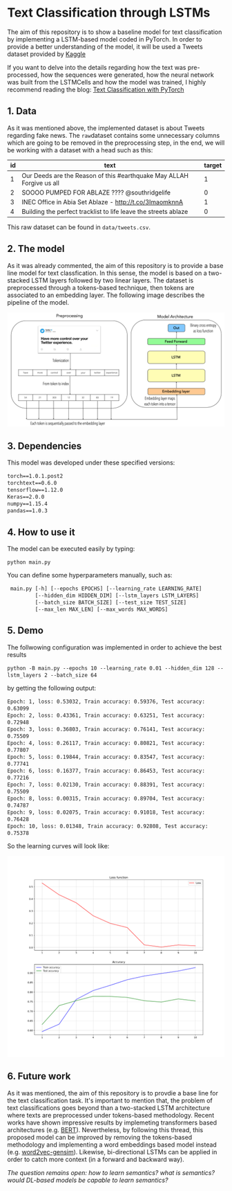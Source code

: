 # Text Classification through LSTMs

The aim of this repository is to show a baseline model for text classification by implementing a LSTM-based model coded in PyTorch. In order to provide a better understanding of the model, it will be used a Tweets dataset provided by <a href="https://www.kaggle.com/c/nlp-getting-started">Kaggle</a>

If you want to delve into the details regarding how the text was pre-processed, how the sequences were generated, how the neural network was built from the LSTMCells and how the model was trained, I highly recommend reading the blog:
<a href="https://towardsdatascience.com/text-classification-with-pytorch-7111dae111a6">Text Classification with PyTorch</a>

## 1. Data
As it was mentioned above, the implemented dataset is about Tweets regarding fake news. The ``raw``dataset contains some unnecessary columns which are going to be removed in the preprocessing step, in the end, we will be working with a dataset with a head such as this: 

|id| text | target |
| ------------- | ------------- | ------------- |
| 1  | Our Deeds are the Reason of this #earthquake May ALLAH Forgive us all  |1  |
| 2  | SOOOO PUMPED FOR ABLAZE ???? @southridgelife  | 0  |
| 3  | INEC Office in Abia Set Ablaze - http://t.co/3ImaomknnA  | 1 |
| 4  | Building the perfect tracklist to life leave the streets ablaze  | 0  |

This raw dataset can be found in ``data/tweets.csv``. 

## 2. The model
As it was already commented, the aim of this repository is to provide a base line model for text classfication. In this sense, the model is based on a two-stacked LSTM layers followed by two linear layers. The dataset is preprocessed through a tokens-based technique, then tokens are associated to an embedding layer. The following image describes the pipeline of the model.
<p align="center">
<img src='img/model_architecture.png'>
</p>

## 3. Dependencies
This model was developed under these specified versions:
```
torch==1.0.1.post2
torchtext==0.6.0
tensorflow==1.12.0
Keras==2.0.0
numpy==1.15.4
pandas==1.0.3
```
## 4. How to use it
The model can be executed easily by typing:
```
python main.py
```
You can define some hyperparameters manually, such as:
```
 main.py [-h] [--epochs EPOCHS] [--learning_rate LEARNING_RATE]
         [--hidden_dim HIDDEN_DIM] [--lstm_layers LSTM_LAYERS]
         [--batch_size BATCH_SIZE] [--test_size TEST_SIZE]
         [--max_len MAX_LEN] [--max_words MAX_WORDS]
```

## 5. Demo
The follwowing configuration was implemented in order to achieve the best results
```
python -B main.py --epochs 10 --learning_rate 0.01 --hidden_dim 128 --lstm_layers 2 --batch_size 64
```
by getting the following output:
```
Epoch: 1, loss: 0.53032, Train accuracy: 0.59376, Test accuracy: 0.63099
Epoch: 2, loss: 0.43361, Train accuracy: 0.63251, Test accuracy: 0.72948
Epoch: 3, loss: 0.36803, Train accuracy: 0.76141, Test accuracy: 0.75509
Epoch: 4, loss: 0.26117, Train accuracy: 0.80821, Test accuracy: 0.77807
Epoch: 5, loss: 0.19844, Train accuracy: 0.83547, Test accuracy: 0.77741
Epoch: 6, loss: 0.16377, Train accuracy: 0.86453, Test accuracy: 0.77216
Epoch: 7, loss: 0.02130, Train accuracy: 0.88391, Test accuracy: 0.75509
Epoch: 8, loss: 0.00315, Train accuracy: 0.89704, Test accuracy: 0.74787
Epoch: 9, loss: 0.02075, Train accuracy: 0.91018, Test accuracy: 0.76428
Epoch: 10, loss: 0.01348, Train accuracy: 0.92808, Test accuracy: 0.75378
```
So the learning curves will look like:
<p align="center">
<img src='img/performance.svg'>
</p>

## 6. Future work
As it was mentioned, the aim of this repository is to provdie a base line for the text classification task. It's important to mention that, the problem of text classifications goes beyond than a two-stacked LSTM architecture where texts are preprocessed under tokens-based methodology. Recent works have shown impressive results by implemeting transformers based architectures (e.g. <a href="https://jalammar.github.io/a-visual-guide-to-using-bert-for-the-first-time/"> BERT</a>). Nevertheless, by following this thread, this proposed model can be improved by removing the tokens-based methodology and implementing a word embeddings based model instead (e.g. <a href="https://radimrehurek.com/gensim/models/word2vec.html">word2vec-gensim</a>). Likewise, bi-directional LSTMs can be applied in order to catch more context (in a forward and backward way). 

<i>The question remains open: how to learn semantics? what is semantics? would DL-based models be capable to learn semantics?</i>